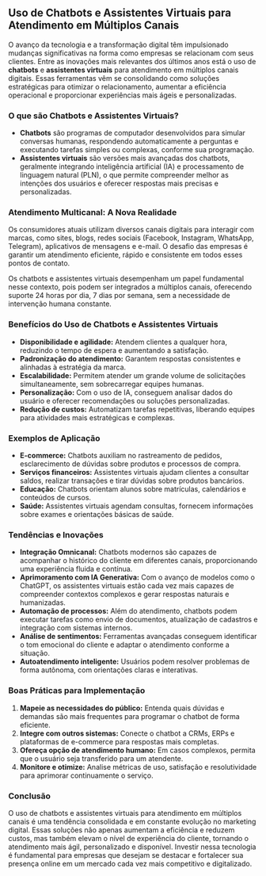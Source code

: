 
## Uso de Chatbots e Assistentes Virtuais para Atendimento em Múltiplos Canais

O avanço da tecnologia e a transformação digital têm impulsionado mudanças significativas na forma como empresas se relacionam com seus clientes. Entre as inovações mais relevantes dos últimos anos está o uso de **chatbots** e **assistentes virtuais** para atendimento em múltiplos canais digitais. Essas ferramentas vêm se consolidando como soluções estratégicas para otimizar o relacionamento, aumentar a eficiência operacional e proporcionar experiências mais ágeis e personalizadas.

### O que são Chatbots e Assistentes Virtuais?

- **Chatbots** são programas de computador desenvolvidos para simular conversas humanas, respondendo automaticamente a perguntas e executando tarefas simples ou complexas, conforme sua programação.
- **Assistentes virtuais** são versões mais avançadas dos chatbots, geralmente integrando inteligência artificial (IA) e processamento de linguagem natural (PLN), o que permite compreender melhor as intenções dos usuários e oferecer respostas mais precisas e personalizadas.

### Atendimento Multicanal: A Nova Realidade

Os consumidores atuais utilizam diversos canais digitais para interagir com marcas, como sites, blogs, redes sociais (Facebook, Instagram, WhatsApp, Telegram), aplicativos de mensagens e e-mail. O desafio das empresas é garantir um atendimento eficiente, rápido e consistente em todos esses pontos de contato.

Os chatbots e assistentes virtuais desempenham um papel fundamental nesse contexto, pois podem ser integrados a múltiplos canais, oferecendo suporte 24 horas por dia, 7 dias por semana, sem a necessidade de intervenção humana constante.

### Benefícios do Uso de Chatbots e Assistentes Virtuais

- **Disponibilidade e agilidade:** Atendem clientes a qualquer hora, reduzindo o tempo de espera e aumentando a satisfação.
- **Padronização do atendimento:** Garantem respostas consistentes e alinhadas à estratégia da marca.
- **Escalabilidade:** Permitem atender um grande volume de solicitações simultaneamente, sem sobrecarregar equipes humanas.
- **Personalização:** Com o uso de IA, conseguem analisar dados do usuário e oferecer recomendações ou soluções personalizadas.
- **Redução de custos:** Automatizam tarefas repetitivas, liberando equipes para atividades mais estratégicas e complexas.

### Exemplos de Aplicação

- **E-commerce:** Chatbots auxiliam no rastreamento de pedidos, esclarecimento de dúvidas sobre produtos e processos de compra.
- **Serviços financeiros:** Assistentes virtuais ajudam clientes a consultar saldos, realizar transações e tirar dúvidas sobre produtos bancários.
- **Educação:** Chatbots orientam alunos sobre matrículas, calendários e conteúdos de cursos.
- **Saúde:** Assistentes virtuais agendam consultas, fornecem informações sobre exames e orientações básicas de saúde.

### Tendências e Inovações

- **Integração Omnicanal:** Chatbots modernos são capazes de acompanhar o histórico do cliente em diferentes canais, proporcionando uma experiência fluida e contínua.
- **Aprimoramento com IA Generativa:** Com o avanço de modelos como o ChatGPT, os assistentes virtuais estão cada vez mais capazes de compreender contextos complexos e gerar respostas naturais e humanizadas.
- **Automação de processos:** Além do atendimento, chatbots podem executar tarefas como envio de documentos, atualização de cadastros e integração com sistemas internos.
- **Análise de sentimentos:** Ferramentas avançadas conseguem identificar o tom emocional do cliente e adaptar o atendimento conforme a situação.
- **Autoatendimento inteligente:** Usuários podem resolver problemas de forma autônoma, com orientações claras e interativas.

### Boas Práticas para Implementação

1. **Mapeie as necessidades do público:** Entenda quais dúvidas e demandas são mais frequentes para programar o chatbot de forma eficiente.
2. **Integre com outros sistemas:** Conecte o chatbot a CRMs, ERPs e plataformas de e-commerce para respostas mais completas.
3. **Ofereça opção de atendimento humano:** Em casos complexos, permita que o usuário seja transferido para um atendente.
4. **Monitore e otimize:** Analise métricas de uso, satisfação e resolutividade para aprimorar continuamente o serviço.

### Conclusão

O uso de chatbots e assistentes virtuais para atendimento em múltiplos canais é uma tendência consolidada e em constante evolução no marketing digital. Essas soluções não apenas aumentam a eficiência e reduzem custos, mas também elevam o nível de experiência do cliente, tornando o atendimento mais ágil, personalizado e disponível. Investir nessa tecnologia é fundamental para empresas que desejam se destacar e fortalecer sua presença online em um mercado cada vez mais competitivo e digitalizado.
```
